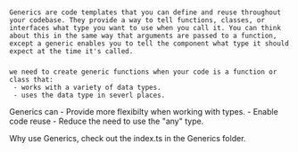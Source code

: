 ###
    Generics are code templates that you can define and reuse throughout your codebase. They provide a way to tell functions, classes, or interfaces what type you want to use when you call it. You can think about this in the same way that arguments are passed to a function, except a generic enables you to tell the component what type it should expect at the time it's called.
###


    we need to create generic functions when your code is a function or class that:
     - works with a variety of data types.
     - uses the data type in severl places.

   Generics can 
    - Provide more flexibilty when working with types.
    - Enable code reuse
    - Reduce the need to use the "any"  type.

Why use Generics, check out the index.ts in the Generics folder.